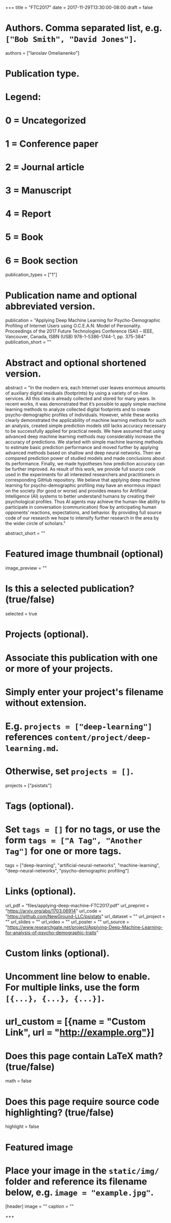 +++
title = "FTC2017"
date = 2017-11-29T13:30:00-08:00
draft = false

# Authors. Comma separated list, e.g. `["Bob Smith", "David Jones"]`.
authors = ["Iaroslav Omelianenko"]

# Publication type.
# Legend:
# 0 = Uncategorized
# 1 = Conference paper
# 2 = Journal article
# 3 = Manuscript
# 4 = Report
# 5 = Book
# 6 = Book section
publication_types = ["1"]

# Publication name and optional abbreviated version.
publication = "Applying Deep Machine Learning for Psycho-Demographic Profiling of Internet Users using O.C.E.A.N. Model of Personality. Proceedings of the 2017 Future Technologies Conference (SAI) – IEEE, Vancouver, Canada, ISBN (USB) 978-1-5386-1744-1, pp. 375-384"
publication_short = ""

# Abstract and optional shortened version.
abstract = "In the modern era, each Internet user leaves enormous amounts of auxiliary digital residuals (footprints) by using a variety of on-line services. All this data is already collected and stored for many years. In recent works, it was demonstrated that it’s possible to apply simple machine learning methods to analyze collected digital footprints and to create psycho-demographic profiles of individuals. However, while these works clearly demonstrated the applicability of machine learning methods for such an analysis, created simple prediction models still lacks accuracy necessary to be successfully applied for practical needs. We have assumed that using advanced deep machine learning methods may considerably increase the accuracy of predictions. We started with simple machine learning methods to estimate basic prediction performance and moved further by applying advanced methods based on shallow and deep neural networks. Then we compared prediction power of studied models and made conclusions about its performance. Finally, we made hypotheses how prediction accuracy can be further improved. As result of this work, we provide full source code used in the experiments for all interested researchers and practitioners in corresponding GitHub repository. We believe that applying deep machine learning for psycho-demographic profiling may have an enormous impact on the society (for good or worse) and provides means for Artificial Intelligence (AI) systems to better understand humans by creating their psychological profiles. Thus AI agents may achieve the human-like ability to participate in conversation (communication) flow by anticipating human opponents’ reactions, expectations, and behavior. By providing full source code of our research we hope to intensify further research in the area by the wider circle of scholars."

abstract_short = ""

# Featured image thumbnail (optional)
image_preview = ""

# Is this a selected publication? (true/false)
selected = true

# Projects (optional).
#   Associate this publication with one or more of your projects.
#   Simply enter your project's filename without extension.
#   E.g. `projects = ["deep-learning"]` references `content/project/deep-learning.md`.
#   Otherwise, set `projects = []`.
projects = ["psistats"]

# Tags (optional).
#   Set `tags = []` for no tags, or use the form `tags = ["A Tag", "Another Tag"]` for one or more tags.
tags = ["deep-learning", "artificial-neural-networks", "machine-learning", "deep-neural-networks", "psycho-demographic profiling"]

# Links (optional).
url_pdf = "files/applying-deep-machine-FTC2017.pdf"
url_preprint = "https://arxiv.org/abs/1703.06914"
url_code = "https://github.com/NewGround-LLC/psistats"
url_dataset = ""
url_project = ""
url_slides = ""
url_video = ""
url_poster = ""
url_source = "https://www.researchgate.net/project/Applying-Deep-Machine-Learning-for-analysis-of-psycho-demographic-traits"

# Custom links (optional).
#   Uncomment line below to enable. For multiple links, use the form `[{...}, {...}, {...}]`.
# url_custom = [{name = "Custom Link", url = "http://example.org"}]

# Does this page contain LaTeX math? (true/false)
math = false

# Does this page require source code highlighting? (true/false)
highlight = false

# Featured image
# Place your image in the `static/img/` folder and reference its filename below, e.g. `image = "example.jpg"`.
[header]
image = ""
caption = ""

+++
